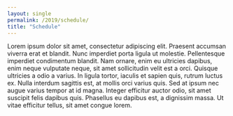 ```yaml
---
layout: single
permalink: /2019/schedule/
title: "Schedule"
---
```


Lorem ipsum dolor sit amet, consectetur adipiscing elit. Praesent accumsan
viverra erat et blandit. Nunc imperdiet porta ligula ut molestie. Pellentesque
imperdiet condimentum blandit. Nam ornare, enim eu ultricies dapibus, enim
neque vulputate neque, sit amet sollicitudin velit est a orci. Quisque
ultricies a odio a varius. In ligula tortor, iaculis et sapien quis, rutrum
luctus ex. Nulla interdum sagittis est, at mollis orci varius quis. Sed at
ipsum nec augue varius tempor at id magna. Integer efficitur auctor odio, sit
amet suscipit felis dapibus quis. Phasellus eu dapibus est, a dignissim massa.
Ut vitae efficitur tellus, sit amet congue lorem.
